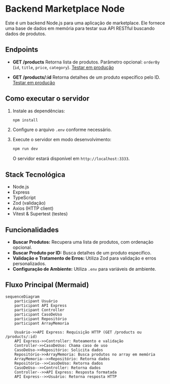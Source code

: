 # Backend Marketplace Node

Este é um backend Node.js para uma aplicação de marketplace. Ele fornece uma base de dados em memória para testar sua API RESTful buscando dados de produtos.

## Endpoints

- **GET /products**
  Retorna lista de produtos.
  Parâmetro opcional: `orderBy` (`id`, `title`, `price`, `category`).
  [Testar em produção](https://marketplace-backend-node.onrender.com/products?orderBy=id)

- **GET /products/:id**
  Retorna detalhes de um produto específico pelo ID.
  [Testar em produção](https://marketplace-backend-node.onrender.com/products/10)

## Como executar o servidor

1. Instale as dependências:

    ```sh
    npm install
    ```

2. Configure o arquivo `.env` conforme necessário.

3. Execute o servidor em modo desenvolvimento:

    ```sh
    npm run dev
    ```

   O servidor estará disponível em `http://localhost:3333`.

## Stack Tecnológica

- Node.js
- Express
- TypeScript
- Zod (validação)
- Axios (HTTP client)
- Vitest & Supertest (testes)

## Funcionalidades

- **Buscar Produtos:** Recupera uma lista de produtos, com ordenação opcional.
- **Buscar Produto por ID:** Busca detalhes de um produto específico.
- **Validação e Tratamento de Erros:** Utiliza Zod para validação e erros personalizados.
- **Configuração de Ambiente:** Utiliza `.env` para variáveis de ambiente.

## Fluxo Principal (Mermaid)

```mermaid
sequenceDiagram
    participant Usuário
    participant API Express
    participant Controller
    participant CasoDeUso
    participant Repositório
    participant ArrayMemoria

    Usuário->>API Express: Requisição HTTP (GET /products ou /products/:id)
    API Express->>Controller: Roteamento e validação
    Controller->>CasoDeUso: Chama caso de uso
    CasoDeUso->>Repositório: Solicita dados
    Repositório->>ArrayMemoria: Busca produtos no array em memória
    ArrayMemoria-->>Repositório: Retorna dados
    Repositório-->>CasoDeUso: Retorna dados
    CasoDeUso-->>Controller: Retorna dados
    Controller-->>API Express: Resposta formatada
    API Express-->>Usuário: Retorna resposta HTTP
```

